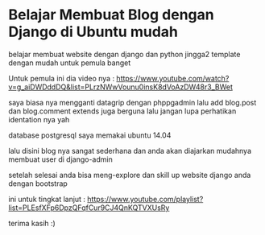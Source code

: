 # Belajar Membuat Blog dengan Django di Ubuntu mudah
belajar membuat website dengan django dan python jingga2 template dengan mudah untuk pemula banget

Untuk pemula ini dia video nya :
https://www.youtube.com/watch?v=g_aiDWDddDQ&list=PLrzNWwVounu0insK8dVoAzDW48r3_BWet

saya biasa nya mengganti datagrip dengan phppgadmin lalu add blog.post dan blog.comment
extends juga berguna lalu jangan lupa perhatikan identation nya yah

database postgresql saya memakai ubuntu 14.04

lalu disini blog nya sangat sederhana dan anda akan diajarkan mudahnya membuat user di django-admin

setelah selesai anda bisa meng-explore dan skill up website django anda dengan bootstrap

ini untuk tingkat lanjut : 
https://www.youtube.com/playlist?list=PLEsfXFp6DpzQFqfCur9CJ4QnKQTVXUsRy

terima kasih :)
